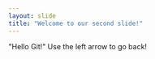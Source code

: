 ```yaml
---
layout: slide
title: "Welcome to our second slide!"
---
```

"Hello Git!"
Use the left arrow to go back!
